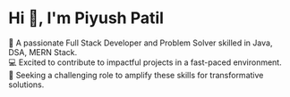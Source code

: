 # Hi 👋, I'm Piyush Patil
🎯 A passionate Full Stack Developer and Problem Solver skilled in Java, DSA, MERN Stack.  
💻 Excited to contribute to impactful projects in a fast-paced environment.  
🚀 Seeking a challenging role to amplify these skills for transformative solutions.
